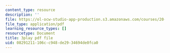 ```yaml
---
content_type: resource
description: ''
file: https://ol-ocw-studio-app-production.s3.amazonaws.com/courses/20-219-becoming-the-next-bill-nye-writing-and-hosting-the-educational-show-january-iap-2015/08291211106cc948de2934694de0fca0_AjK2zF9yN0k.pdf
file_type: application/pdf
learning_resource_types: []
resourcetype: Document
title: 3play pdf file
uid: 08291211-106c-c948-de29-34694de0fca0
---
```

